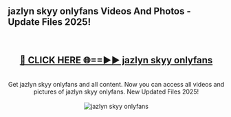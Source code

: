 <h2>jazlyn skyy onlyfans Videos And Photos - Update Files 2025!</h2>
<br>
<div align="center">
<h2><a href="https://linkcuts.com/hfmhzwbr" rel="nofollow">🔴 CLICK HERE 🌐==►► jazlyn skyy onlyfans</a></h2>
<br>
Get jazlyn skyy onlyfans and all content. Now you can access all videos and pictures of jazlyn skyy onlyfans. New Updated Files 2025!
<br>
<br>
<a href="https://linkcuts.com/hfmhzwbr" rel="nofollow" data-target="animated-image.originalLink"><img src="https://i.ibb.co.com/WyWwxjT/player-gif2.gif" alt="jazlyn skyy onlyfans" style="max-width: 100%; display: inline-block;" data-target="animated-image.originalImage"></a>
</div>
<br>